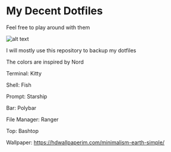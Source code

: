# My Decent Dotfiles
Feel free to play around with them


![alt text](https://i.imgur.com/UdKZnKX.png)

I will mostly use this repository to backup my dotfiles

The colors are inspired by Nord

Terminal: Kitty

Shell: Fish

Prompt: Starship

Bar: Polybar

File Manager: Ranger

Top: Bashtop

Wallpaper: https://hdwallpaperim.com/minimalism-earth-simple/




